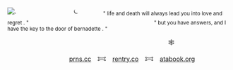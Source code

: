                                    ![.](https://files.catbox.moe/5pc5h8.png)
          ⏾    <sub>" life and death will always lead you into love and regret . "</sub>
                     <sub>" but you have answers, and I have the key to the door of bernadette . "</sub>

                          🕸️ 

          [prns.cc](https://pronouns.cc/@chapelofashes) 𐂯 [rentry.co](https://rentry.co/dystopianhellscape) 𐂯 [atabook.org](https://inlovingirony.atabook.org/) 

